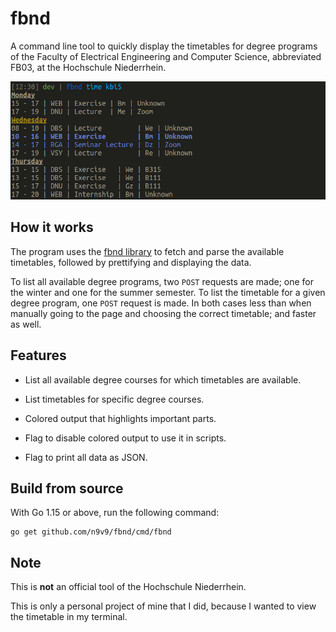 # fbnd

A command line tool to quickly display the timetables for degree programs of the
Faculty of Electrical Engineering and Computer Science, abbreviated FB03, at the
Hochschule Niederrhein.

![example of the time command](./example_time.png)

## How it works

The program uses the [fbnd library](https://github.com/n9v9/fbnd) to fetch and
parse the available timetables, followed by prettifying and displaying the data.

To list all available degree programs, two `POST` requests are made; one for the
winter and one for the summer semester. To list the timetable for a given degree
program, one `POST` request is made. In both cases less than when manually going
to the page and choosing the correct timetable; and faster as well.

## Features

- List all available degree courses for which timetables are available.

- List timetables for specific degree courses.

- Colored output that highlights important parts.

- Flag to disable colored output to use it in scripts.

- Flag to print all data as JSON.

## Build from source

With Go 1.15 or above, run the following command:

```
go get github.com/n9v9/fbnd/cmd/fbnd
```

## Note

This is **not** an official tool of the Hochschule Niederrhein.

This is only a personal project of mine that I did, because I wanted to view the
timetable in my terminal.
